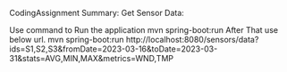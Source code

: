 CodingAssignment
Summary: Get Sensor Data:

Use command to Run the application mvn spring-boot:run After That use below url. mvn spring-boot:run 
http://localhost:8080/sensors/data?ids=S1,S2,S3&fromDate=2023-03-16&toDate=2023-03-31&stats=AVG,MIN,MAX&metrics=WND,TMP
